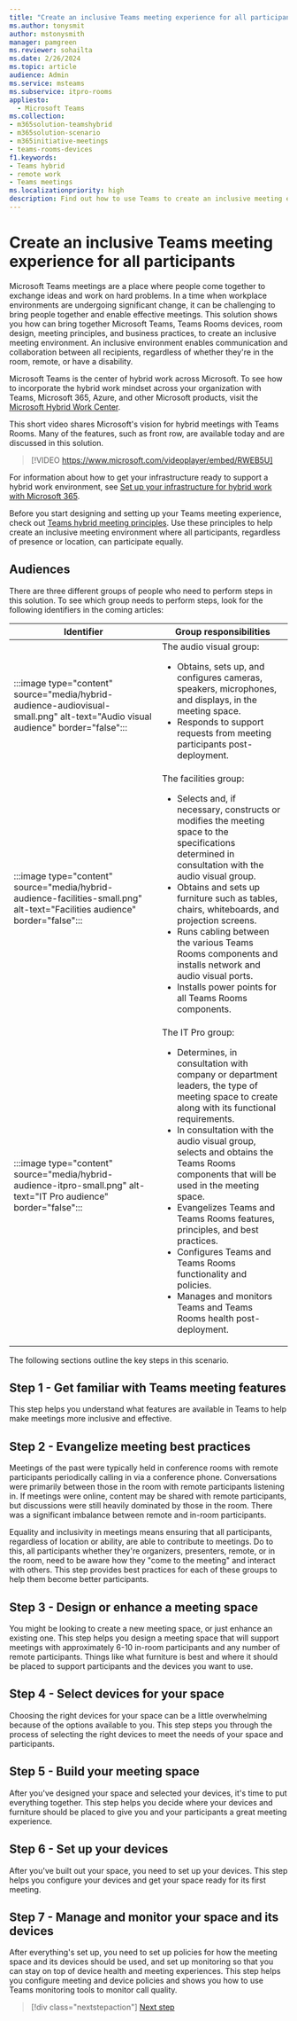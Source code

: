 ```yaml
---
title: "Create an inclusive Teams meeting experience for all participants"
ms.author: tonysmit
author: mstonysmith
manager: pamgreen
ms.reviewer: sohailta
ms.date: 2/26/2024
ms.topic: article
audience: Admin
ms.service: msteams
ms.subservice: itpro-rooms
appliesto: 
  - Microsoft Teams
ms.collection:
- m365solution-teamshybrid
- m365solution-scenario
- m365initiative-meetings
- teams-rooms-devices
f1.keywords:
- Teams hybrid
- remote work
- Teams meetings
ms.localizationpriority: high
description: Find out how to use Teams to create an inclusive meeting experience for your hybrid work force.
---
```


# Create an inclusive Teams meeting experience for all participants

Microsoft Teams meetings are a place where people come together to exchange ideas and work on hard problems. In a time when workplace environments are undergoing significant change, it can be challenging to bring people together and enable effective meetings. This solution shows you how can bring together Microsoft Teams, Teams Rooms devices, room design, meeting principles, and business practices, to create an inclusive meeting environment. An inclusive environment enables communication and collaboration between all recipients, regardless of whether they're in the room, remote, or have a disability.

Microsoft Teams is the center of hybrid work across Microsoft. To see how to incorporate the hybrid work mindset across your organization with Teams, Microsoft 365, Azure, and other Microsoft products, visit the [Microsoft Hybrid Work Center](https://www.microsoft.com/hybridwork/).

This short video shares Microsoft's vision for hybrid meetings with Teams Rooms. Many of the features, such as front row, are available today and are discussed in this solution.

> [!VIDEO https://www.microsoft.com/videoplayer/embed/RWEB5U]
>

For information about how to get your infrastructure ready to support a hybrid work environment, see [Set up your infrastructure for hybrid work with Microsoft 365](/microsoft-365/solutions/empower-people-to-work-remotely).

Before you start designing and setting up your Teams meeting experience, check out [Teams hybrid meeting principles](hybrid-meetings-principles.md). Use these principles to help create an inclusive meeting environment where all participants, regardless of presence or location, can participate equally.

## Audiences

There are three different groups of people who need to perform steps in this solution. To see which group needs to perform steps, look for the following identifiers in the coming articles:


|Identifier  |Group responsibilities  |
|---------|---------|
|:::image type="content" source="media/hybrid-audience-audiovisual-small.png" alt-text="Audio visual audience" border="false":::    | The audio visual group: <ul><li> Obtains, sets up, and configures cameras, speakers, microphones, and displays, in the meeting space.</li><li>Responds to support requests from meeting participants post-deployment.        |
|:::image type="content" source="media/hybrid-audience-facilities-small.png" alt-text="Facilities audience" border="false":::     | The facilities group: <ul><li> Selects and, if necessary, constructs or modifies the meeting space to the specifications determined in consultation with the audio visual group.</li><li> Obtains and sets up furniture such as tables, chairs, whiteboards, and projection screens.</li><li>Runs cabling between the various Teams Rooms components and installs network and audio visual ports.</li><li>Installs power points for all Teams Rooms components.</li></ul>       |
|:::image type="content" source="media/hybrid-audience-itpro-small.png" alt-text="IT Pro audience" border="false":::     | The IT Pro group: <ul><li>Determines, in consultation with company or department leaders, the type of meeting space to create along with its functional requirements.</li><li>In consultation with the audio visual group, selects and obtains the Teams Rooms components that will be used in the meeting space.</li><li>Evangelizes Teams and Teams Rooms features, principles, and best practices.</li><li>Configures Teams and Teams Rooms functionality and policies.</li><li>Manages and monitors Teams and Teams Rooms health post-deployment.</ul>        | 

The following sections outline the key steps in this scenario.

## Step 1 - Get familiar with Teams meeting features

This step helps you understand what features are available in Teams to help make meetings more inclusive and effective.

## Step 2 - Evangelize meeting best practices

Meetings of the past were typically held in conference rooms with remote participants periodically calling in via a conference phone. Conversations were primarily between those in the room with remote participants listening in. If meetings were online, content may be shared with remote participants, but discussions were still heavily dominated by those in the room. There was a significant imbalance between remote and in-room participants.

Equality and inclusivity in meetings means ensuring that all participants, regardless of location or ability, are able to contribute to meetings. Do to this, all participants whether they're organizers, presenters, remote, or in the room, need to be aware how they "come to the meeting" and interact with others. This step provides best practices for each of these groups to help them become better participants.

## Step 3 - Design or enhance a meeting space

You might be looking to create a new meeting space, or just enhance an existing one. This step helps you design a meeting space that will support meetings with approximately 6-10 in-room participants and any number of remote participants. Things like what furniture is best and where it should be placed to support participants and the devices you want to use.

## Step 4 - Select devices for your space

Choosing the right devices for your space can be a little overwhelming because of the options available to you. This step steps you through the process of selecting the right devices to meet the needs of your space and participants.

## Step 5 - Build your meeting space

After you've designed your space and selected your devices, it's time to put everything together. This step helps you decide where your devices and furniture should be placed to give you and your participants a great meeting experience.

## Step 6 - Set up your devices

After you've built out your space, you need to set up your devices. This step helps you configure your devices and get your space ready for its first meeting.

## Step 7 - Manage and monitor your space and its devices

After everything's set up, you need to set up policies for how the meeting space and its devices should be used, and set up monitoring so that you can stay on top of device health and meeting experiences. This step helps you configure meeting and device policies and shows you how to use Teams monitoring tools to monitor call quality.

> [!div class="nextstepaction"]
> [Next step](hybrid-meetings-principles.md)

